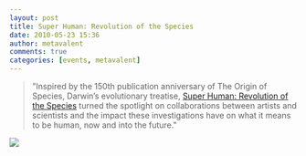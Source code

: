 ```yaml
---
layout: post
title: Super Human: Revolution of the Species
date: 2010-05-23 15:36
author: metavalent
comments: true
categories: [events, metavalent]
---
```

<blockquote>"Inspired by the 150th publication anniversary of The Origin of Species, Darwin’s evolutionary treatise, <a href="http://superhuman.anat.org.au/masterclass/presenters.html" target="_blank">Super Human: Revolution of the Species</a> turned the spotlight on collaborations between artists and scientists and the impact these investigations have on what it means to be human, now and into the future."</blockquote><a href="http://flickr.com/photos/47814009@N00/2943548161" title="Synapse"><img src="http://farm4.static.flickr.com/3178/2943548161_91f16f1575.jpg" /></a>


